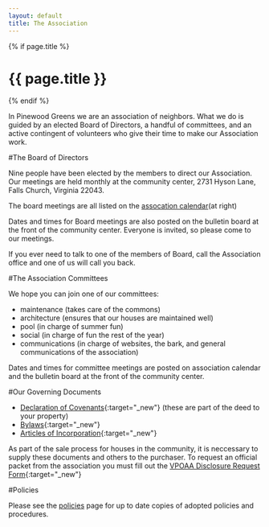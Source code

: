 ```yaml
---
layout: default
title: The Association
---
```

{% if page.title %} 
# {{ page.title }} 
{% endif %}

In Pinewood Greens we are an association of neighbors. What we do is guided by an elected Board of Directors, a handful of committees, and an active contingent of volunteers who give their time to make our Association work.

#The Board of Directors

Nine people have been elected by the members to direct our Association. Our meetings are held monthly at the community center, 2731 Hyson Lane, Falls Church, Virginia 22043.

The board meetings are all listed on the [assocation calendar](https://www.google.com/calendar/hosted/pinewoodgreens.com/embed?src=pinewoodgreens.com_8dlgr29ukho8ps0v8dumvs4hq0%40group.calendar.google.com&amp;ctz=America/New_York)(at right)

Dates and times for Board meetings are also posted on the bulletin board at the front of the community center. Everyone is invited, so please come to our meetings. 

If you ever need to talk to one of the members of Board, call the Association office and one of us will call you back.

#The Association Committees

We hope you can join one of our committees:

- maintenance (takes care of the commons)
- architecture (ensures that our houses are maintained well)
- pool (in charge of summer fun)
- social (in charge of fun the rest of the year)
- communications (in charge of websites, the bark, and general communications of the association)

Dates and times for committee meetings are posted on association calendar and the bulletin board at the front of the community center.

#Our Governing Documents

- [Declaration of Covenants](documents/legal/Declaration_of_Covenants.pdf){:target="_new"} (these are part of the deed to your property)
- [Bylaws](documents/legal/Bylaws.pdf){:target="_new"}
- [Articles of Incorporation](documents/legal/Articles_of_Incorporation.pdf){:target="_new"}

As part of the sale process for houses in the community, it is neccessary to supply these documents and others to the purchaser. To request an official packet from the association you must fill out the [VPOAA Disclosure Request Form](https://skydrive.live.com/redir?resid=529E6218CA92DA58%211553){:target="_new"}

#Policies

Please see the [policies](documents.html) page for up to date copies of adopted policies and procedures.


	


